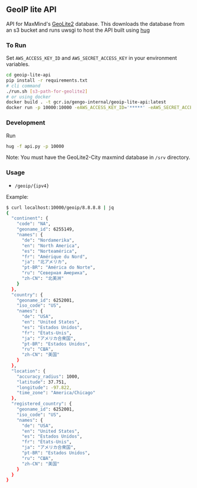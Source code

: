 ## GeoIP lite API

API for MaxMind's [GeoLite2](https://dev.maxmind.com/geoip/geoip2/geolite2/) database.
This downloads the database from an s3 bucket and runs uwsgi to host the API built using [hug](https://www.hug.rest/)

### To Run
Set ```AWS_ACCESS_KEY_ID``` and ```AWS_SECRET_ACCESS_KEY``` in your environment variables.
```sh
cd geoip-lite-api
pip install -r requirements.txt
# cli command
./run.sh [s3-path-for-geolite2]
# or using docker
docker build . -t gcr.io/gengo-internal/geoip-lite-api:latest
docker run -p 10000:10000 -eAWS_ACCESS_KEY_ID='*****' -eAWS_SECRET_ACCESS_KEY='****'  -ti gcr.io/gengo-internal/geoip-lite-api:latest s3://bucket-name/GeoLite2-City.mmdb
```

### Development
Run
```sh
hug -f api.py -p 10000
```
Note: You must have the GeoLite2-City maxmind database in ```/srv``` directory.

### Usage
- ```/geoip/{ipv4}```

Example:
```sh
$ curl localhost:10000/geoip/8.8.8.8 | jq
{
  "continent": {
    "code": "NA",
    "geoname_id": 6255149,
    "names": {
      "de": "Nordamerika",
      "en": "North America",
      "es": "Norteamérica",
      "fr": "Amérique du Nord",
      "ja": "北アメリカ",
      "pt-BR": "América do Norte",
      "ru": "Северная Америка",
      "zh-CN": "北美洲"
    }
  },
  "country": {
    "geoname_id": 6252001,
    "iso_code": "US",
    "names": {
      "de": "USA",
      "en": "United States",
      "es": "Estados Unidos",
      "fr": "États-Unis",
      "ja": "アメリカ合衆国",
      "pt-BR": "Estados Unidos",
      "ru": "США",
      "zh-CN": "美国"
    }
  },
  "location": {
    "accuracy_radius": 1000,
    "latitude": 37.751,
    "longitude": -97.822,
    "time_zone": "America/Chicago"
  },
  "registered_country": {
    "geoname_id": 6252001,
    "iso_code": "US",
    "names": {
      "de": "USA",
      "en": "United States",
      "es": "Estados Unidos",
      "fr": "États-Unis",
      "ja": "アメリカ合衆国",
      "pt-BR": "Estados Unidos",
      "ru": "США",
      "zh-CN": "美国"
    }
  }
}
```
